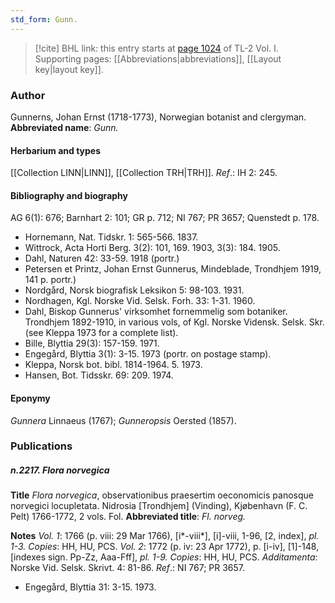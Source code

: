 ```yaml
---
std_form: Gunn.
---
```


> [!cite] BHL link: this entry starts at [page 1024](https://www.biodiversitylibrary.org/page/33121155) of TL-2 Vol. I.
> Supporting pages: [[Abbreviations|abbreviations]], [[Layout key|layout key]].

### Author

Gunnerns, Johan Ernst (1718-1773), Norwegian botanist and clergyman. 
**Abbreviated name**: *Gunn.*

#### Herbarium and types

[[Collection LINN|LINN]], [[Collection TRH|TRH]].
*Ref*.: IH 2: 245.

#### Bibliography and biography

AG 6(1): 676; Barnhart 2: 101; GR p. 712; NI 767; PR 3657; Quenstedt p. 178.
- Hornemann, Nat. Tidskr. 1: 565-566. 1837.
- Wittrock, Acta Horti Berg. 3(2): 101, 169. 1903, 3(3): 184. 1905.
- Dahl, Naturen 42: 33-59. 1918 (portr.)
- Petersen et Printz, Johan Ernst Gunnerus, Mindeblade, Trondhjem 1919, 141 p. portr.)
- Nordgård, Norsk biografisk Leksikon 5: 98-103. 1931.
- Nordhagen, Kgl. Norske Vid. Selsk. Forh. 33: 1-31. 1960.
- Dahl, Biskop Gunnerus' virksomhet fornemmelig som botaniker. Trondhjem 1892-1910, in various vols, of Kgl. Norske Vidensk. Selsk. Skr. (see Kleppa 1973 for a complete list).
- Bille, Blyttia 29(3): 157-159. 1971.
- Engegård, Blyttia 3(1): 3-15. 1973 (portr. on postage stamp).
- Kleppa, Norsk bot. bibl. 1814-1964. 5. 1973.
- Hansen, Bot. Tidsskr. 69: 209. 1974.

#### Eponymy

*Gunnera* Linnaeus (1767); *Gunneropsis* Oersted (1857).

### Publications

##### n.2217. Flora norvegica

**Title**
*Flora norvegica*, observationibus praesertim oeconomicis panosque norvegici locupletata. Nidrosia \[Trondhjem\] (Vinding), Kjøbenhavn (F. C. Pelt) 1766-1772, 2 vols. Fol.
**Abbreviated title**: *Fl. norveg.*

**Notes**
*Vol. 1*: 1766 (p. viii: 29 Mar 1766), \[i\*-viii\*\], \[i\]-viii, 1-96, \[2, index\], *pl. 1-3. Copies*: HH, HU, PCS.
*Vol. 2*: 1772 (p. iv: 23 Apr 1772), p. \[i-iv\], \[1\]-148, \[indexes sign. Pp-Zz, Aaa-Fff\], *pl. 1-9. Copies*: HH, HU, PCS.
*Additamenta*: Norske Vid. Selsk. Skrivt. 4: 81-86.
*Ref*.: NI 767; PR 3657.
- Engegård, Blyttia 31: 3-15. 1973.

